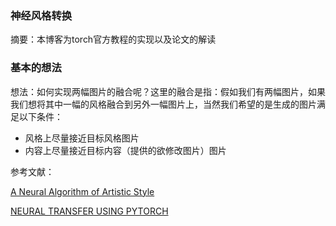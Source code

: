 ### 神经风格转换

摘要：本博客为torch官方教程的实现以及论文<A Neural Algorithm of Artisitc Style>的解读

### 基本的想法

想法：如何实现两幅图片的融合呢？这里的融合是指：假如我们有两幅图片，如果我们想将其中一幅的风格融合到另外一幅图片上，当然我们希望的是生成的图片满足以下条件：

- 风格上尽量接近目标风格图片
- 内容上尽量接近目标内容（提供的欲修改图片）图片



参考文献：

[A Neural Algorithm of Artistic Style](https://arxiv.org/pdf/1508.06576.pdf)

[NEURAL TRANSFER USING PYTORCH](https://pytorch.org/tutorials/advanced/neural_style_tutorial.html)